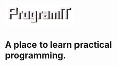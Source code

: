 ![logo](/img/ProgramIT.png ", a place to learn practical programming.")
# A place to learn practical programming.
